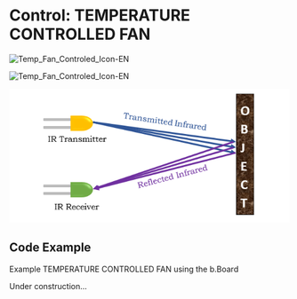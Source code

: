 # Control:  TEMPERATURE CONTROLLED FAN

![Temp_Fan_Controled_Icon-EN](https://github.com/Brilliant-Labs/bboard-tutorials-cards/blob/master/6_Control/Control9/Temp_Fan_Controled_Icon-EN-EN.png?raw=true "Temp_Fan_Controled_Icon-EN")

![Temp_Fan_Controled_Icon-EN](https://github.com/Brilliant-Labs/bboard-tutorials-v3/blob/master/bboard-tutorials-cards/6_Control/Control9/Temp_Fan_Controled_Icon-EN.png?raw=true "Temp_Fan_Controled_Icon-EN")

![Magic](https://github.com/Brilliant-Labs/bboard-tutorials-v3/blob/master/ir-distance/IRpic.png?raw=true "A magician's assistant")

## Code Example

Example TEMPERATURE CONTROLLED FAN using the b.Board

Under construction...